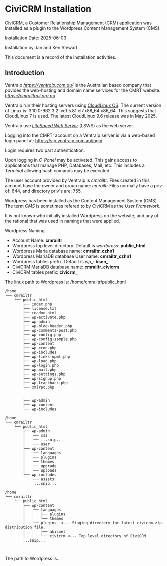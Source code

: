 # CiviCRM Installation

CiviCRM, a Customer Relationship Management (CRM) application was installed as a plugin to the Wordpress Content Management System (CMS).

Installation Date: 2025-06-03

Installation by: Ian and Ken Stewart

This document is a record of the installation activities.

## Introduction

Ventraip *https://ventraip.com.au/* is the Australian based company that povides the web-hosting 
and domain name services for the CMRT website: *https://cmrailtrail.org.au*

Ventraip run their hosting servers using [CloudLinux OS](https://cloudlinux.com/). 
The current version of Linux is: 3.10.0-962.3.2.lve1.5.81.el7.x86_64 x86_64. This suggests that CloudLinux 7 is used.
The latest CloudLinux 9.6 release was in May 2025.

Ventraip use [*LiteSpeed Web Server*](https://www.litespeedtech.com/) (LSWS) as the web server.

Logging into the CMRT' account on a Ventraip server is via a web-based login panel at: https://vip.ventraip.com.au/login

Login requires two part authentication.

Upon logging in *C-Panel* may be activated. This gains access to applications that manage PHP, Databases, Mail, etc. 
This includes a *Terminal* allowing bash comands may be executed.

The user account provided by Ventraip is *cmrailtr*. Files created in this account have the owner and group name: *cmrailtr*
Files normally have a priv of: 644, and directory priv's are: 755.

Wordpress has been installed as the Content Management System (CMS). The term *CMS* is sometimes refered to by CiviCRM as the *User Framework*.

It is not known who initially installed Wordpress on the website, and any of the rational that was used in namings that were applied.

Wordpress Naming.
* Account Name: **cmrailtr**
* Wordpress top level directory. Default is *wordpress*: **public_html**
* Wordpress Maria database name: **cmrailtr_czhn1**
* Wordpress MariaDB database User name: **cmrailtr_czhn1**
* Wordpress tables prefix. Default is *wp_*: **bsen_**
* CiviCRM MariaDB database name: **cmrailtr_civicrm**
* CiviCRM tables prefix: **civicrm_** 

The linux path to Wordpress is: /home/cmrailtr/public_html
```
/home
└── cmrailtr
    └── public_html
        ├── index.php
        ├── license.txt
        ├── readme.html
        ├── wp-activate.php
        ├── wp-admin
        ├── wp-blog-header.php
        ├── wp-comments-post.php
        ├── wp-config.php
        ├── wp-config-sample.php
        ├── wp-content
        ├── wp-cron.php
        ├── wp-includes
        ├── wp-links-opml.php
        ├── wp-load.php
        ├── wp-login.php
        ├── wp-mail.php
        ├── wp-settings.php
        ├── wp-signup.php
        ├── wp-trackback.php
        └── xmlrpc.php


        ├── wp-admin
        ├── wp-content
        └── wp-includes

/home
└── cmrailtr
    └── public_html
        ├── wp-admin
        │   ├── css
        │   ├── ...snip...
        │   └── user
        ├── wp-content
        │   ├── languages
        │   ├── plugins
        │   ├── themes
        │   ├── upgrade
        │   └── uploads
        └── wp-includes
            ├── assets
             ...snip...

/home
└── cmrailtr
    └── public_html
        ├── wp-content
        │   ├── languages
        │   │   ├── plugins
        │   │   └── themes
        │   ├── plugins  <--- Staging directory for latest civicrm.zip distribution file.
        │   │   ├── akismet
        │   │   └── civicrm <--- Top level directory of CiviCRM
        ...snip...



```
The path to Wordpress is...



